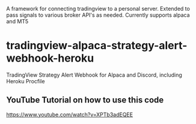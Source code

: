 A framework for connecting tradingview to a personal server.
Extended to pass signals to various broker API's as needed.
Currently supports alpaca and MT5

# tradingview-alpaca-strategy-alert-webhook-heroku
TradingView Strategy Alert Webhook for Alpaca and Discord, including Heroku Procfile

## YouTube Tutorial on how to use this code

https://www.youtube.com/watch?v=XPTb3adEQEE
